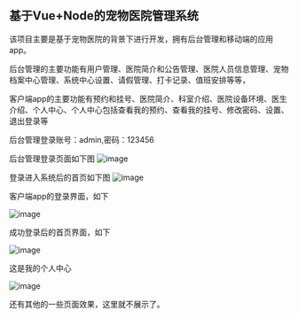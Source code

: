 ## 基于Vue+Node的宠物医院管理系统

该项目主要是基于宠物医院的背景下进行开发，拥有后台管理和移动端的应用app。

后台管理的主要功能有用户管理、医院简介和公告管理、医院人员信息管理、宠物档案中心管理、系统中心设置、请假管理、打卡记录、值班安排等等，

客户端app的主要功能有预约和挂号、医院简介、科室介绍、医院设备环境、医生介绍、个人中心、个人中心包括查看我的预约、查看我的挂号、修改密码、设置、退出登录等

后台管理登录账号：admin,密码：123456

后台管理登录页面如下图
![image](https://user-images.githubusercontent.com/77263295/174729482-737088e3-e48f-4c37-80b9-96743ca12401.png)

登录进入系统后的首页如下图
![image](https://user-images.githubusercontent.com/77263295/174729788-dad2024e-6058-4205-87a1-51d74f341190.png)

客户端app的登录界面，如下

![image](https://user-images.githubusercontent.com/77263295/174730962-95a6aad8-6261-46a4-aa67-c119e405cb3c.png)

成功登录后的首页界面，如下

![image](https://user-images.githubusercontent.com/77263295/174731092-b1b773de-cf78-42d0-8557-d8d5b219e9ff.png)

这是我的个人中心

![image](https://user-images.githubusercontent.com/77263295/174731206-0a046b7e-e88e-4e8f-89ec-0d98dfc92121.png)


还有其他的一些页面效果，这里就不展示了。
